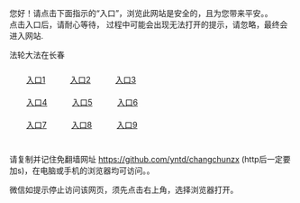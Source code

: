 您好！请点击下面指示的“入口”，浏览此网站是安全的，且为您带来平安。。 <br/>
点击入口后，请耐心等待， 过程中可能会出现无法打开的提示，请忽略，最终会进入网站. </br>

法轮大法在长春<br/>
<div style="padding:10px"><a style="margin:20px" target="_blank" href="https://d2jxgoo4wddq2q.cloudfront.net/2Qpsp?gxkkjz" id="ccLink1" rel="nofollow">入口1</a> <a target="_blank" style="margin:20px" href="https://d1yud2nya6dj7w.cloudfront.net/2Qpsp?vbkljbz" id="ccLink2" rel="nofollow">入口2</a> <a style="margin:20px" target="_blank" href="https://d1bc2gpnty5kec.cloudfront.net/2Qpsp?aunimp" id="ccLink3" rel="nofollow">入口3</a></div>

<div style="padding:10px" ><a style="margin:20px" target="_blank" href="https://d2jxgoo4wddq2q.cloudfront.net/2Qpsp?gxkkjz" id="ccLink4" rel="nofollow">入口4</a> <a style="margin:20px" href="https://d1yud2nya6dj7w.cloudfront.net/2Qpsp?vbkljbz" target="_blank" id="ccLink5" rel="nofollow">入口5</a> <a style="margin:20px" href="https://d1bc2gpnty5kec.cloudfront.net/2Qpsp?aunimp" target="_blank" id="ccLink6" rel="nofollow">入口6</a></div>

<div style="padding:10px"><a style="margin:20px" target="_blank" href="https://d2jxgoo4wddq2q.cloudfront.net/2Qpsp?gxkkjz" id="ccLink7" rel="nofollow">入口7</a> <a style="margin:20px" href="https://d1yud2nya6dj7w.cloudfront.net/2Qpsp?vbkljbz" target="_blank" id="ccLink8" rel="nofollow">入口8</a> <a style="margin:20px" target="_blank" href="https://d1bc2gpnty5kec.cloudfront.net/2Qpsp?aunimp" id="ccLink9" rel="nofollow">入口9</a></div>

<br/>



请复制并记住免翻墙网址 https://github.com/yntd/changchunzx (http后一定要加s)，在电脑或手机的浏览器均可访问。。<br/>

微信如提示停止访问该网页，须先点击右上角，选择浏览器打开。
